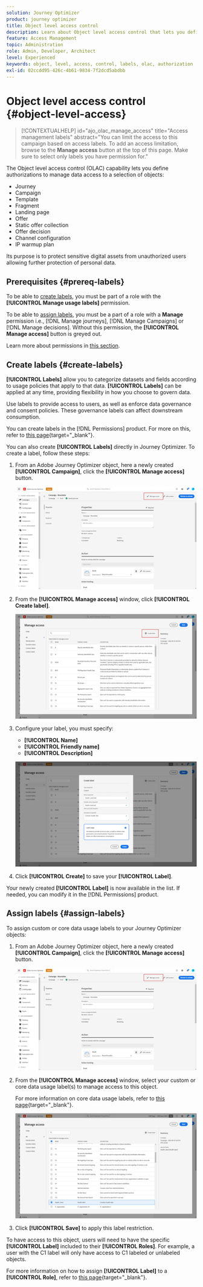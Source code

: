 ```yaml
---
solution: Journey Optimizer
product: journey optimizer
title: Object level access control
description: Learn about Object level access control that lets you define authorizations to manage data access to a selection of objects
feature: Access Management
topic: Administration
role: Admin, Developer, Architect
level: Experienced
keywords: object, level, access, control, labels, olac, authorization
exl-id: 02ccdd95-426c-4b61-9834-7f2dcd5abdbb
---
```

# Object level access control {#object-level-access}

>[!CONTEXTUALHELP]
>id="ajo_olac_manage_access"
>title="Access management labels"
>abstract="You can limit the access to this campaign based on access labels. To add an access limitation, browse to the **Manage access** button at the top of this page. Make sure to select only labels you have permission for."

The Object level access control (OLAC) capability lets you define authorizations to manage data access to a selection of objects:

* Journey
* Campaign
* Template
* Fragment
* Landing page
* Offer
* Static offer collection
* Offer decision
* Channel configuration
* IP warmup plan

Its purpose is to protect sensitive digital assets from unauthorized users allowing further protection of personal data. 

## Prerequisites {#prereq-labels}

To be able to [create labels](#create-labels), you must be part of a role with the **[!UICONTROL Manage usage labels]** permission.

To be able to [assign labels](#assign-labels), you must be a part of a role with a **Manage** permission i.e., [!DNL Manage journeys], [!DNL Manage Campaigns] or [!DNL Manage decisions]. Without this permission, the **[!UICONTROL Manage access]** button is greyed out.

Learn more about permissions in [this section](../administration/permissions.md).

## Create labels {#create-labels}

**[!UICONTROL Labels]** allow you to categorize datasets and fields according to usage policies that apply to that data. **[!UICONTROL Labels]** can be applied at any time, providing flexibility in how you choose to govern data. 

Use labels to provide access to users, as well as enforce data governance and consent policies. These governance labels can affect downstream consumption.

You can create labels in the [!DNL Permissions] product. For more on this, refer to [this page](https://experienceleague.adobe.com/docs/experience-platform/access-control/abac/permissions-ui/labels.html){target="_blank"}. 

You can also create **[!UICONTROL Labels]** directly in Journey Optimizer. To create a label, follow these steps:

1. From an Adobe Journey Optimizer object, here a newly created **[!UICONTROL Campaign]**, click the **[!UICONTROL Manage access]** button.

    ![](assets/olac_1.png)

1. From the **[!UICONTROL Manage access]** window, click **[!UICONTROL Create label]**.

    ![](assets/olac_2.png)

1. Configure your label, you must specify:
    * **[!UICONTROL Name]**
    * **[!UICONTROL Friendly name]**
    * **[!UICONTROL Description]**

    ![](assets/olac_3.png)

1. Click **[!UICONTROL Create]** to save your **[!UICONTROL Label]**.

Your newly created **[!UICONTROL Label]** is now available in the list. If needed, you can modify it in the [!DNL Permissions] product.

## Assign labels {#assign-labels}

To assign custom or core data usage labels to your Journey Optimizer objects: 

1. From an Adobe Journey Optimizer object, here a newly created **[!UICONTROL Campaign]**, click the **[!UICONTROL Manage access]** button.

    ![](assets/olac_1.png)

1. From the **[!UICONTROL Manage access]** window, select your custom or core data usage label(s) to manage access to this object. 

    For more information on core data usage labels, refer to [this page](https://experienceleague.adobe.com/docs/experience-platform/data-governance/labels/reference.html){target="_blank"}.

    ![](assets/olac_4.png)

1. Click **[!UICONTROL Save]** to apply this label restriction. 

To have access to this object, users will need to have the specific **[!UICONTROL Label]** included to their **[!UICONTROL Roles]**. 
For example, a user with the C1 label will only have access to C1 labeled or unlabeled objects.

For more information on how to assign **[!UICONTROL Label]** to a **[!UICONTROL Role]**, refer to [this page](https://experienceleague.adobe.com/docs/experience-platform/access-control/abac/permissions-ui/permissions.html#manage-labels-for-a-role){target="_blank"}.